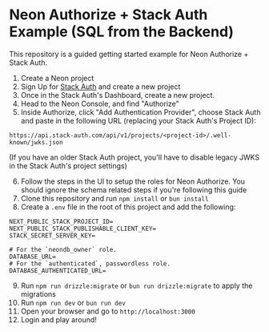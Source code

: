 # Neon Authorize + Stack Auth Example (SQL from the Backend)

This repository is a guided getting started example for Neon Authorize + Stack Auth.

1. Create a Neon project
2. Sign Up for [Stack Auth](https://stack-auth.com/) and create a new project
3. Once in the Stack Auth's Dashboard, create a new project.
4. Head to the Neon Console, and find "Authorize"
5. Inside Authorize, click "Add Authentication Provider", choose Stack Auth and paste in the following URL (replacing your Stack Auth's Project ID):

```
https://api.stack-auth.com/api/v1/projects/<project-id>/.well-known/jwks.json
```

(If you have an older Stack Auth project, you'll have to disable legacy JWKS in the Stack Auth's project settings)

6. Follow the steps in the UI to setup the roles for Neon Authorize. You should ignore the schema related steps if you're following this guide
7. Clone this repository and run `npm install` or `bun install`
8. Create a `.env` file in the root of this project and add the following:

```
NEXT_PUBLIC_STACK_PROJECT_ID=
NEXT_PUBLIC_STACK_PUBLISHABLE_CLIENT_KEY=
STACK_SECRET_SERVER_KEY=

# For the `neondb_owner` role.
DATABASE_URL=
# For the `authenticated`, passwordless role.
DATABASE_AUTHENTICATED_URL=
```

9. Run `npm run drizzle:migrate` or `bun run drizzle:migrate` to apply the migrations
10. Run `npm run dev` or `bun run dev`
11. Open your browser and go to `http://localhost:3000`
12. Login and play around!
